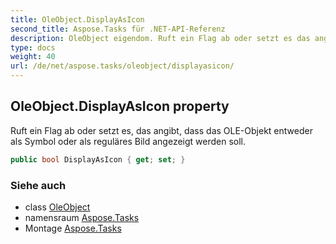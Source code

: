 ```yaml
---
title: OleObject.DisplayAsIcon
second_title: Aspose.Tasks für .NET-API-Referenz
description: OleObject eigendom. Ruft ein Flag ab oder setzt es das angibt dass das OLEObjekt entweder als Symbol oder als reguläres Bild angezeigt werden soll.
type: docs
weight: 40
url: /de/net/aspose.tasks/oleobject/displayasicon/
---
```

## OleObject.DisplayAsIcon property

Ruft ein Flag ab oder setzt es, das angibt, dass das OLE-Objekt entweder als Symbol oder als reguläres Bild angezeigt werden soll.

```csharp
public bool DisplayAsIcon { get; set; }
```

### Siehe auch

* class [OleObject](../)
* namensraum [Aspose.Tasks](../../oleobject/)
* Montage [Aspose.Tasks](../../../)


